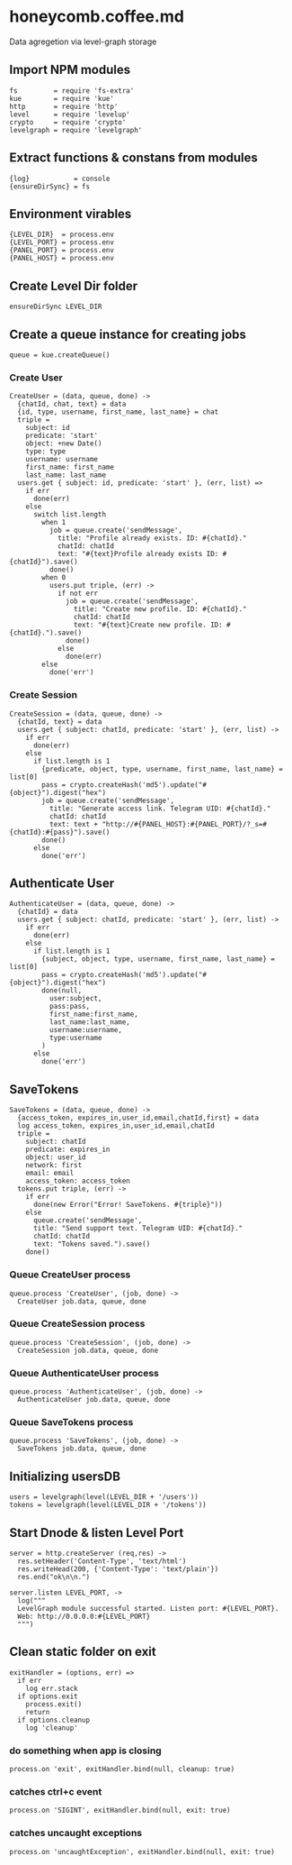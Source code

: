 # honeycomb.coffee.md

Data agregetion via level-graph storage

## Import NPM modules

    fs         = require 'fs-extra'
    kue        = require 'kue'
    http       = require 'http'
    level      = require 'levelup'
    crypto     = require 'crypto'
    levelgraph = require 'levelgraph'

## Extract functions & constans from modules

    {log}           = console
    {ensureDirSync} = fs

## Environment virables

    {LEVEL_DIR}  = process.env
    {LEVEL_PORT} = process.env
    {PANEL_PORT} = process.env
    {PANEL_HOST} = process.env

## Create Level Dir folder

    ensureDirSync LEVEL_DIR

## Create a queue instance for creating jobs

    queue = kue.createQueue()

### Create User

    CreateUser = (data, queue, done) ->
      {chatId, chat, text} = data
      {id, type, username, first_name, last_name} = chat
      triple =
        subject: id
        predicate: 'start'
        object: +new Date()
        type: type
        username: username
        first_name: first_name
        last_name: last_name
      users.get { subject: id, predicate: 'start' }, (err, list) =>
        if err
          done(err)
        else
          switch list.length
            when 1
              job = queue.create('sendMessage',
                title: "Profile already exists. ID: #{chatId}."
                chatId: chatId
                text: "#{text}Profile already exists ID: #{chatId}").save()
              done()
            when 0
              users.put triple, (err) ->
                if not err
                  job = queue.create('sendMessage',
                    title: "Create new profile. ID: #{chatId}."
                    chatId: chatId
                    text: "#{text}Create new profile. ID: #{chatId}.").save()
                  done()
                else
                  done(err)
            else
              done('err')

### Create Session

    CreateSession = (data, queue, done) ->
      {chatId, text} = data
      users.get { subject: chatId, predicate: 'start' }, (err, list) ->
        if err
          done(err)
        else
          if list.length is 1
            {predicate, object, type, username, first_name, last_name} = list[0]
            pass = crypto.createHash('md5').update("#{object}").digest("hex")
            job = queue.create('sendMessage',
              title: "Generate access link. Telegram UID: #{chatId}."
              chatId: chatId
              text: text + "http://#{PANEL_HOST}:#{PANEL_PORT}/?_s=#{chatId}:#{pass}").save()
            done()
          else
            done('err')

## Authenticate User

    AuthenticateUser = (data, queue, done) ->
      {chatId} = data
      users.get { subject: chatId, predicate: 'start' }, (err, list) ->
        if err
          done(err)
        else
          if list.length is 1
            {subject, object, type, username, first_name, last_name} = list[0]
            pass = crypto.createHash('md5').update("#{object}").digest("hex")
            done(null,
              user:subject,
              pass:pass,
              first_name:first_name,
              last_name:last_name,
              username:username,
              type:username
            )
          else
            done('err')

## SaveTokens

    SaveTokens = (data, queue, done) ->
      {access_token, expires_in,user_id,email,chatId,first} = data
      log access_token, expires_in,user_id,email,chatId
      triple =
        subject: chatId
        predicate: expires_in
        object: user_id
        network: first
        email: email
        access_token: access_token
      tokens.put triple, (err) ->
        if err
          done(new Error("Error! SaveTokens. #{triple}"))
        else
          queue.create('sendMessage',
          title: "Send support text. Telegram UID: #{chatId}."
          chatId: chatId
          text: "Tokens saved.").save()
        done()

###  Queue **CreateUser** process

    queue.process 'CreateUser', (job, done) ->
      CreateUser job.data, queue, done

###  Queue **CreateSession** process

    queue.process 'CreateSession', (job, done) ->
      CreateSession job.data, queue, done

###  Queue **AuthenticateUser** process

    queue.process 'AuthenticateUser', (job, done) ->
      AuthenticateUser job.data, queue, done

### Queue **SaveTokens** process

    queue.process 'SaveTokens', (job, done) ->
      SaveTokens job.data, queue, done

## Initializing usersDB

    users = levelgraph(level(LEVEL_DIR + '/users'))
    tokens = levelgraph(level(LEVEL_DIR + '/tokens'))

## Start Dnode & listen Level Port

    server = http.createServer (req,res) ->
      res.setHeader('Content-Type', 'text/html')
      res.writeHead(200, {'Content-Type': 'text/plain'})
      res.end("ok\n\n.")

    server.listen LEVEL_PORT, ->
      log("""
      LevelGraph module successful started. Listen port: #{LEVEL_PORT}.
      Web: http://0.0.0.0:#{LEVEL_PORT}
      """)

## **Clean** static folder on exit

    exitHandler = (options, err) =>
      if err
        log err.stack
      if options.exit
        process.exit()
        return
      if options.cleanup
        log 'cleanup'

### **do something when app is closing**

    process.on 'exit', exitHandler.bind(null, cleanup: true)

### **catches ctrl+c event**

    process.on 'SIGINT', exitHandler.bind(null, exit: true)

### **catches uncaught exceptions**

    process.on 'uncaughtException', exitHandler.bind(null, exit: true)
